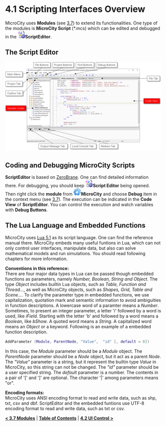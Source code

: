 # 4.1 Scripting Interfaces Overview
MicroCity uses **Modules** (see [3.7](3.7_modules.md)) to extend its functionalities. One type of the modules is **MicroCity Script** (\*.mcs) which can be edited and debugged in the ![icon](imgs/icon_script_editor.png)**ScriptEditor**.
## The Script Editor  
![scritp_editor](imgs/script_editor.png)
## Coding and Debugging MicroCity Scripts
**ScriptEditor** is based on [ZeroBrane](https://studio.zerobrane.com/). One can find detailed information there. For debugging, you should keep ![icon](imgs/icon_script_editor.png)**Script Editor** being opened. Then right click the **module** from ![icon](imgs/icon_microcity.png)**MicroCity** and choose **Debug** item in the context menu (see [3.7](3.7_modules.md#loading-closing-and-executing-modules)). The execution can be indicated in the **Code View** of **ScriptEditor**. You can control the execution and watch variables with **Debug Buttons**.

## The Lua Language and Embedded Functions
MicroCity uses [Lua 5.1](https://www.lua.org/manual/5.1/) as its script language. One can find the reference manual there. MicroCity embeds many useful funtions in Lua, which can not only control user interfaces, manipulate data, but also can solve mathematical models and run simulations. You should read following chapters for more information.  

**Conventions in this reference:**  
There are four major data types in Lua can be passed though embedded functions as parameters, namely *Number, Boolean, String and Object*. The type *Object* includes builtin Lua objects, such as *Table, Function and Thread...*, as well as MicroCity objects, such as *Shapes, Grid, Table and Scene...*. To clarify the parameter type in embedded functions, we use capitalization, quotation mark and semantic information to avoid ambiguities in function descriptions. A lowercase word of a paramter means a *Number*. Sometimes, to present an integer parameter, a letter 'i' followed by a word is used, like *iField*. Starting with the letter 'b' and followed by a word means a *Boolean*, like *bShow*. A quoted word means a *String*. A capitalized word means an *Object* or a keyword. Following is an example of a embedded function description.
```lua
AddParameter (Module, ParentNode, "Value",  "id" [, default = 0])
```
In this case, the *Module* parameter should be a *Module* object. The *ParentNode* parameter should be a *Node* object, but it act as a parent *Node*. The *"Value"* parameter is a string, but it represent the builtin type *Value* in MicroCity, so this string can not be changed. The *"id"* parameter should be a user specified string. The *default* parameter is a number. The contents in a pair of '\[' and ']' are optional. The character '|' among parameters means "or".

**Encoding formats:**  
MicroCity uses ANSI encoding format to read and write data, such as shp, txt, csv and dbf. ScriptEditor and the embedded funtions use UTF-8 encoding format to read and write data, such as txt or csv.

[**< 3.7 Modules**](3.7_modules.md) | [**Table of Contents**](.) | [**4.2 UI Control >**](4.2_ui_control.md)
